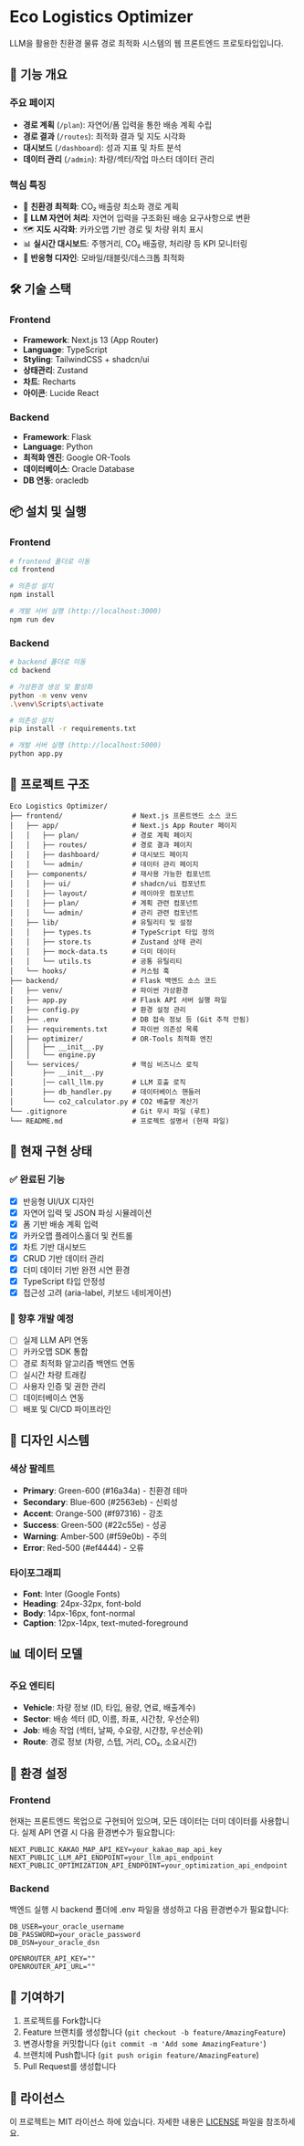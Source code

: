 # Eco Logistics Optimizer

LLM을 활용한 친환경 물류 경로 최적화 시스템의 웹 프론트엔드 프로토타입입니다.

## 🚀 기능 개요

### 주요 페이지
- **경로 계획** (`/plan`): 자연어/폼 입력을 통한 배송 계획 수립
- **경로 결과** (`/routes`): 최적화 결과 및 지도 시각화
- **대시보드** (`/dashboard`): 성과 지표 및 차트 분석
- **데이터 관리** (`/admin`): 차량/섹터/작업 마스터 데이터 관리

### 핵심 특징
- 🌱 **친환경 최적화**: CO₂ 배출량 최소화 경로 계획
- 🤖 **LLM 자연어 처리**: 자연어 입력을 구조화된 배송 요구사항으로 변환
- 🗺️ **지도 시각화**: 카카오맵 기반 경로 및 차량 위치 표시
- 📊 **실시간 대시보드**: 주행거리, CO₂ 배출량, 처리량 등 KPI 모니터링
- 📱 **반응형 디자인**: 모바일/태블릿/데스크톱 최적화

## 🛠️ 기술 스택

### Frontend
- **Framework**: Next.js 13 (App Router)
- **Language**: TypeScript
- **Styling**: TailwindCSS + shadcn/ui
- **상태관리**: Zustand
- **차트**: Recharts
- **아이콘**: Lucide React

### Backend
- **Framework**: Flask
- **Language**: Python
- **최적화 엔진**: Google OR-Tools
- **데이터베이스**: Oracle Database
- **DB 연동**: oracledb

## 📦 설치 및 실행
### Frontend
```bash
# frontend 폴더로 이동
cd frontend

# 의존성 설치
npm install

# 개발 서버 실행 (http://localhost:3000)
npm run dev
```
### Backend
```bash
# backend 폴더로 이동
cd backend

# 가상환경 생성 및 활성화
python -m venv venv
.\venv\Scripts\activate

# 의존성 설치
pip install -r requirements.txt

# 개발 서버 실행 (http://localhost:5000)
python app.py
```

## 📁 프로젝트 구조

```
Eco Logistics Optimizer/
├── frontend/                 # Next.js 프론트엔드 소스 코드
│   ├── app/                  # Next.js App Router 페이지
│   │   ├── plan/             # 경로 계획 페이지
│   │   ├── routes/           # 경로 결과 페이지
│   │   ├── dashboard/        # 대시보드 페이지
│   │   └── admin/            # 데이터 관리 페이지
│   ├── components/           # 재사용 가능한 컴포넌트
│   │   ├── ui/               # shadcn/ui 컴포넌트
│   │   ├── layout/           # 레이아웃 컴포넌트
│   │   ├── plan/             # 계획 관련 컴포넌트
│   │   └── admin/            # 관리 관련 컴포넌트
│   ├── lib/                  # 유틸리티 및 설정
│   │   ├── types.ts          # TypeScript 타입 정의
│   │   ├── store.ts          # Zustand 상태 관리
│   │   ├── mock-data.ts      # 더미 데이터
│   │   └── utils.ts          # 공통 유틸리티
│   └── hooks/                # 커스텀 훅
├── backend/                  # Flask 백엔드 소스 코드
│   ├── venv/                 # 파이썬 가상환경
│   ├── app.py                # Flask API 서버 실행 파일
│   ├── config.py             # 환경 설정 관리
│   ├── .env                  # DB 접속 정보 등 (Git 추적 안됨)
│   ├── requirements.txt      # 파이썬 의존성 목록
│   ├── optimizer/            # OR-Tools 최적화 엔진
│   │   ├── __init__.py
│   │   └── engine.py
│   └── services/             # 핵심 비즈니스 로직
│       ├── __init__.py
│       │── call_llm.py       # LLM 호출 로직
│       ├── db_handler.py     # 데이터베이스 핸들러
│       └── co2_calculator.py # CO2 배출량 계산기
└── .gitignore                # Git 무시 파일 (루트)
└── README.md                 # 프로젝트 설명서 (현재 파일)
```

## 🎯 현재 구현 상태

### ✅ 완료된 기능
- [x] 반응형 UI/UX 디자인
- [x] 자연어 입력 및 JSON 파싱 시뮬레이션
- [x] 폼 기반 배송 계획 입력
- [x] 카카오맵 플레이스홀더 및 컨트롤
- [x] 차트 기반 대시보드
- [x] CRUD 기반 데이터 관리
- [x] 더미 데이터 기반 완전 시연 환경
- [x] TypeScript 타입 안정성
- [x] 접근성 고려 (aria-label, 키보드 네비게이션)

### 🚧 향후 개발 예정
- [ ] 실제 LLM API 연동
- [ ] 카카오맵 SDK 통합
- [ ] 경로 최적화 알고리즘 백엔드 연동
- [ ] 실시간 차량 트래킹
- [ ] 사용자 인증 및 권한 관리
- [ ] 데이터베이스 연동
- [ ] 배포 및 CI/CD 파이프라인

## 🎨 디자인 시스템

### 색상 팔레트
- **Primary**: Green-600 (#16a34a) - 친환경 테마
- **Secondary**: Blue-600 (#2563eb) - 신뢰성
- **Accent**: Orange-500 (#f97316) - 강조
- **Success**: Green-500 (#22c55e) - 성공
- **Warning**: Amber-500 (#f59e0b) - 주의
- **Error**: Red-500 (#ef4444) - 오류

### 타이포그래피
- **Font**: Inter (Google Fonts)
- **Heading**: 24px-32px, font-bold
- **Body**: 14px-16px, font-normal
- **Caption**: 12px-14px, text-muted-foreground

## 📊 데이터 모델

### 주요 엔티티
- **Vehicle**: 차량 정보 (ID, 타입, 용량, 연료, 배출계수)
- **Sector**: 배송 섹터 (ID, 이름, 좌표, 시간창, 우선순위)
- **Job**: 배송 작업 (섹터, 날짜, 수요량, 시간창, 우선순위)
- **Route**: 경로 정보 (차량, 스텝, 거리, CO₂, 소요시간)

## 🔧 환경 설정
### Frontend
현재는 프론트엔드 목업으로 구현되어 있으며, 모든 데이터는 더미 데이터를 사용합니다.
실제 API 연결 시 다음 환경변수가 필요합니다:

```env
NEXT_PUBLIC_KAKAO_MAP_API_KEY=your_kakao_map_api_key
NEXT_PUBLIC_LLM_API_ENDPOINT=your_llm_api_endpoint
NEXT_PUBLIC_OPTIMIZATION_API_ENDPOINT=your_optimization_api_endpoint
```
### Backend
백엔드 실행 시 backend 폴더에 .env 파일을 생성하고 다음 환경변수가 필요합니다:

```env
DB_USER=your_oracle_username
DB_PASSWORD=your_oracle_password
DB_DSN=your_oracle_dsn

OPENROUTER_API_KEY=""
OPENROUTER_API_URL=""
```

## 🤝 기여하기

1. 프로젝트를 Fork합니다
2. Feature 브랜치를 생성합니다 (`git checkout -b feature/AmazingFeature`)
3. 변경사항을 커밋합니다 (`git commit -m 'Add some AmazingFeature'`)
4. 브랜치에 Push합니다 (`git push origin feature/AmazingFeature`)
5. Pull Request를 생성합니다

## 📄 라이선스

이 프로젝트는 MIT 라이선스 하에 있습니다. 자세한 내용은 [LICENSE](LICENSE) 파일을 참조하세요.
